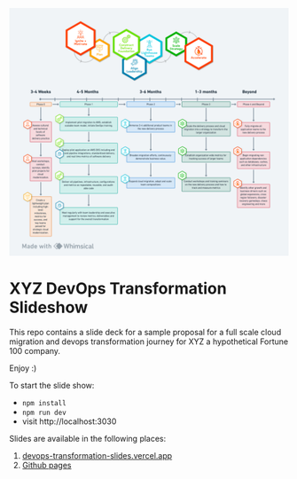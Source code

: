 
![Overview](/public/Schedule.png)
# XYZ DevOps Transformation Slideshow

This repo contains a slide deck for a sample proposal for a full scale cloud migration and devops transformation journey for XYZ a hypothetical Fortune 100 company. 

Enjoy :) 

To start the slide show:

- `npm install`
- `npm run dev`
- visit http://localhost:3030

Slides are available in the following places:
1. [devops-transformation-slides.vercel.app](devops-transformation-slides.vercel.app)
2. [Github pages](https://thephillipsequation.github.io/devops-transformation-slides/)

